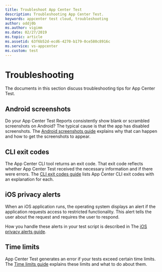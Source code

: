```yaml
---
title: Troubleshoot App Center Test
description: Troubleshooting App Center Test.
keywords: appcenter test cloud, troubleshooting
author: oddj0b
ms.author: vigimm
ms.date: 02/27/2019
ms.topic: article
ms.assetid: 63f6b52d-ecd6-4270-b179-0ce580c8916c
ms.service: vs-appcenter
ms.custom: test
---
```


# Troubleshooting

The documents in this section discuss troubleshooting tips for App Center Test.

## Android screenshots

Do your App Center Test Reports consistently show blank or scrambled screenshots on Android? The typical cause is that the app has disabled screenshots. The [Android screenshots guide](troubleshooting-android-screenshots.md) explains why that can happen and how to get the screenshots to appear.

## CLI exit codes

The App Center CLI tool returns an exit code. That exit code reflects whether App Center Test received the necessary information and if there were errors. The [CLI exit codes guide](troubleshooting-cli-exit-codes.md) lists App Center CLI exit codes with an explanation for each.

## iOS privacy alerts

When an iOS application runs, the operating system displays an alert if the application requests access to restricted functionality. This alert tells the user about the request and requires the user to respond.

How you handle these alerts in your test script is described in The [iOS privacy alerts guide](troubleshooting-ios-privacy-alerts.md).

## Time limits

App Center Test generates an error if your tests exceed certain time limits. The [Time limits guide](troubleshooting-time-outs.md) explains these limits and what to do about them.
